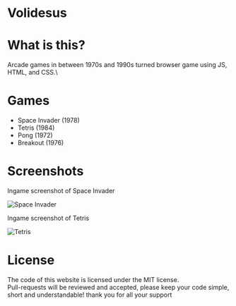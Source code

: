 # Volidesus
# What is this?
Arcade games in between 1970s and 1990s turned browser game using JS, HTML, and CSS.\

# Games
- Space Invader (1978)
- Tetris (1984)
- Pong (1972)
- Breakout (1976)

# Screenshots
Ingame screenshot of Space Invader

![Space Invader](https://github.com/user-attachments/assets/c88dbf35-8f50-4058-b7c8-b2479bfbb52c)

Ingame screenshot of Tetris

![Tetris](https://github.com/user-attachments/assets/b6bad2d7-6e55-4ae0-969a-99f60f43c32a)

# License
The code of this website is licensed under the MIT license.\
Pull-requests will be reviewed and accepted, please keep your code simple, short and understandable! thank you for all your support
